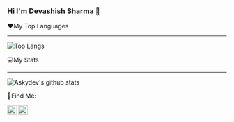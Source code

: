 ### Hi I'm Devashish Sharma 👋
❤️My Top Languages
***
[![Top Langs](https://github-readme-stats.vercel.app/api/top-langs/?username=Askydev&layout=compact&theme=chartreuse-dark)](https://github.com/Askydev/github-readme-stats)

💻My Stats
***
![Askydev's github stats](https://github-readme-stats.vercel.app/api?username=Askydev&show_icons=true&theme=chartreuse-dark)

📴Find Me:

[<img align="left" alt="devashish.io | Instagram" width="22px" src="https://image.flaticon.com/icons/png/128/1384/1384063.png" />][instagram]
[<img align="left" alt="Devashish Sharma | Instagram" width="22px" src="https://www.flaticon.com/svg/vstatic/svg/1409/1409945.svg?token=exp=1620286127~hmac=b4f5c85617b141b8f0e5981faf33ac1c" />][linkedin]

<br />

[instagram]: https://www.instagram.com/devashish.io
[linkedin]: https://www.linkedin.com/in/askydev08

<!--

Here are some ideas to get you started:

- 🔭 I’m currently working on ...
- 🌱 I’m currently learning ...
- 👯 I’m looking to collaborate on ...
- 🤔 I’m looking for help with ...
- 💬 Ask me about ...
- 📫 How to reach me: ...
- 😄 Pronouns: ...
- ⚡ Fun fact: ...
-->
